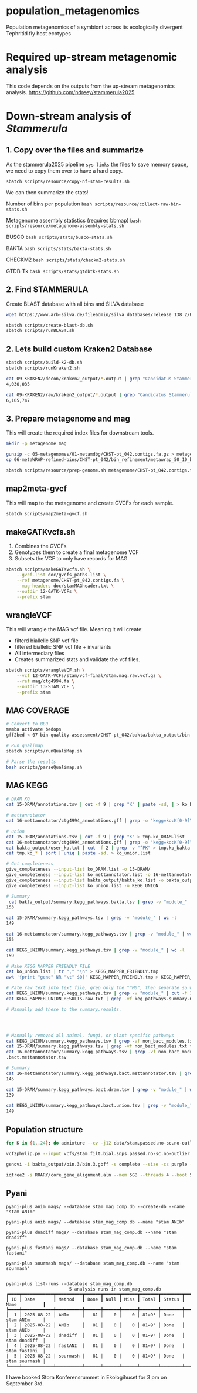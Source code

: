 # population_metagenomics
Population metagenomics of a symbiont across its ecologically divergent Tephritid fly host ecotypes


# Required up-stream metagenomic analysis
This code depends on the outputs from the up-stream metagenomics analysis.
https://github.com/ndreey/stammerula2025

# Down-stream analysis of _Stammerula_

## 1. Copy over the files and summarize
As the stammerula2025 pipeline `sys links` the files to save memory space, we need to copy them over to have a hard copy.

`sbatch scripts/resource/copy-nf-stam-results.sh`

We can then summarize the stats!

Number of bins per population
`bash scripts/resource/collect-raw-bin-stats.sh`

Metagenome assembly statistics (requires bbmap)
`bash scripts/resource/metagenome-assembly-stats.sh`

BUSCO
`bash scripts/stats/busco-stats.sh`

BAKTA
`bash scripts/stats/bakta-stats.sh`

CHECKM2
`bash scripts/stats/checkm2-stats.sh`

GTDB-Tk
`bash scripts/stats/gtdbtk-stats.sh`

## 2. Find STAMMERULA

Create BLAST database with all bins and SILVA database
```bash
wget https://www.arb-silva.de/fileadmin/silva_databases/release_138_2/Exports/SILVA_138.2_SSURef_NR99_tax_silva.fasta.gz

sbatch scripts/create-blast-db.sh
sbatch scripts/runBLAST.sh
```

## 2. Lets build custom Kraken2 Database

```bash
sbatch scripts/build-k2-db.sh
sbatch scripts/runKraken2.sh

cat 09-KRAKEN2/decon/kraken2_output/*.output | grep "Candidatus Stammerula" | grep "^C" | wc -l
4,030,035

cat 09-KRAKEN2/raw/kraken2_output/*.output | grep "Candidatus Stammerula" | grep "^C" | wc -l
6,105,747


```

## 3. Prepare metagenome and mag
This will create the required index files for downstream tools.

```bash
mkdir -p metagenome mag

gunzip -c 05-metagenomes/01-metamdbg/CHST-pt_042.contigs.fa.gz > metagenome/CHST-pt_042.contigs.fa
cp 06-metaWRAP-refined-bins/CHST-pt_042/bin_refinement/metawrap_50_10_bins/bin.3.fa mag/ctg4994.fa

sbatch scripts/resource/prep-genome.sh metagenome/CHST-pt_042.contigs.fa
```

## map2meta-gvcf
This will map to the metagenome and create GVCFs for each sample.

```bash
sbatch scripts/map2meta-gvcf.sh
```

## makeGATKvcfs.sh
1. Combines the GVCFs
2. Genotypes them to create a final metagenome VCF
3. Subsets the VCF to only have records for MAG

```bash
sbatch scripts/makeGATKvcfs.sh \
	--gvcf-list doc/gvcfs_paths.list \
	--ref metagenome/CHST-pt_042.contigs.fa \
	--mag-headers doc/stamMAGheader.txt \
	--outdir 12-GATK-VCFs \
	--prefix stam
```

## wrangleVCF
This will wrangle the MAG vcf file. Meaning it will create:
- filterd biallelic SNP vcf file
- filtered biallelic SNP vcf file + invariants
- All intermediary files
- Creates summarized stats and validate the vcf files.
  
```bash
sbatch scripts/wrangleVCF.sh \
	--vcf 12-GATK-VCFs/stam/vcf-final/stam.mag.raw.vcf.gz \
	--ref mag/ctg4994.fa \
	--outdir 13-STAM_VCF \
	--prefix stam
```


## MAG COVERAGE

```bash
# Convert to BED
mamba activate bedops
gff2bed < 07-bin-quality-assessment/CHST-pt_042/bakta/bakta_output/bin.3/bin.3.txt.gff3 > 07-bin-quality-assessment/CHST-pt_042/bakta/bakta_output/bin.3/bin.3.bed

# Run qualimap
sbatch scripts/runQualiMap.sh

# Parse the results
bash scripts/parseQualimap.sh

```

## MAG KEGG

```bash
# DRAM KO
cat 15-DRAM/annotations.tsv | cut -f 9 | grep "K" | paste -sd, | > ko_DRAM.list

# mettannotator
cat 16-mettannotator/ctg4994_annotations.gff | grep -o 'kegg=ko:K[0-9]\+' | cut -f 2 -d ":" | paste -sd, > ko_mettannotator.list

# union
cat 15-DRAM/annotations.tsv | cut -f 9 | grep "K" > tmp.ko_DRAM.list
cat 16-mettannotator/ctg4994_annotations.gff | grep -o 'kegg=ko:K[0-9]\+' | cut -f 2 -d ":" > tmp.ko_mettannotator.list
cat bakta_output/user_ko.txt | cut -f 2 | grep -v "^PK" > tmp.ko_bakta.list
cat tmp.ko_* | sort | uniq | paste -sd, > ko_union.list

# Get completeness
give_completeness --input-list ko_DRAM.list -o 15-DRAM/
give_completeness --input-list ko_mettannotator.list -o 16-mettannotator/
give_completeness --input-list bakta_output/bakta_ko.list -o bakta_output/
give_completeness --input-list ko_union.list -o KEGG_UNION

# Summary
 cat bakta_output/summary.kegg_pathways.bakta.tsv | grep -v "module_" | wc -l
153

cat 15-DRAM/summary.kegg_pathways.tsv | grep -v "module_" | wc -l
149

cat 16-mettannotator/summary.kegg_pathways.tsv | grep -v "module_" | wc -l
155

cat KEGG_UNION/summary.kegg_pathways.tsv | grep -v "module_" | wc -l
159

# Make KEGG MAPPER FRIENDLY FILE
cat ko_union.list | tr "," "\n" > KEGG_MAPPER_FRIENDLY.tmp
awk '{print "gene" NR "\t" $0}' KEGG_MAPPER_FRIENDLY.tmp > KEGG_MAPPER_FRIENDLY.tsv

# Pate raw text into text file, grep only the "^M0", then separate so we have one column module, other pathway name.
cat KEGG_UNION/summary.kegg_pathways.tsv | grep -v "module_" | cut -f 1 > keg_pathways.summary.modules.txt
cat KEGG_MAPPER_UNION_RESULTS.raw.txt | grep -vf keg_pathways.summary.modules.txt > MISSING_MODULES.raw.txt

# Manually add these to the summary.results.




# Manually removed all animal, fungi, or plant specific pathways
cat KEGG_UNION/summary.kegg_pathways.tsv | grep -vf non_bact_modules.txt > KEGG_UNION/summary.kegg_pathways.bact.union.tsv
cat 15-DRAM/summary.kegg_pathways.tsv | grep -vf non_bact_modules.txt > 15-DRAM/summary.kegg_pathways.bact.dram.tsv
cat 16-mettannotator/summary.kegg_pathways.tsv | grep -vf non_bact_modules.txt > 16-mettannotator/summary.kegg_pathways
.bact.mettannotator.tsv

# Summary
cat 16-mettannotator/summary.kegg_pathways.bact.mettannotator.tsv | grep -v "module_" | wc -l
145

cat 15-DRAM/summary.kegg_pathways.bact.dram.tsv | grep -v "module_" | wc -l
139

cat KEGG_UNION/summary.kegg_pathways.bact.union.tsv | grep -v "module_" | wc -l
149
```


## Population structure
```bash
for K in {1..24}; do admixture --cv -j12 data/stam.passed.no-sc.no-outlier.bed $K > stam.passed.no-sc.no-outlier.log-$K.out ; done
```


```bash
vcf2phylip.py --input vcfs/stam.filt.bial.snps.passed.no-sc.no-outlier.vcf.gz --output-folder vcf2phylip/ --output-prefix stam.filt.bial.passed.no-sc.no-outlier --fasta --nexus

genovi -i bakta_output/bin.3/bin.3.gbff -s complete --size -cs purple -k -t "Stammerula tephritidis" -te --title_position center -o stam_purple

iqtree2 -s ROARY/core_gene_alignment.aln --mem 5GB --threads 4 --boot 500 -m MFP --prefix stam_roary
```
## Pyani
```
pyani-plus anim mags/ --database stam_mag_comp.db --create-db --name "stam ANIm"

pyani-plus anib mags/ --database stam_mag_comp.db --name "stam ANIb"

pyani-plus dnadiff mags/ --database stam_mag_comp.db --name "stam dnadiff"

pyani-plus fastani mags/ --database stam_mag_comp.db --name "stam fastani"

pyani-plus sourmash mags/ --database stam_mag_comp.db --name "stam sourmash"


pyani-plus list-runs --database stam_mag_comp.db
                        5 analysis runs in stam_mag_comp.db
┏━━━━┳━━━━━━━━━━━━┳━━━━━━━━━━┳━━━━━━┳━━━━━━┳━━━━━━┳━━━━━━━┳━━━━━━━━┳━━━━━━━━━━━━━━━┓
┃ ID ┃ Date       ┃ Method   ┃ Done ┃ Null ┃ Miss ┃ Total ┃ Status ┃ Name          ┃
┡━━━━╇━━━━━━━━━━━━╇━━━━━━━━━━╇━━━━━━╇━━━━━━╇━━━━━━╇━━━━━━━╇━━━━━━━━╇━━━━━━━━━━━━━━━┩
│  1 │ 2025-08-22 │ ANIm     │   81 │    0 │    0 │ 81=9² │ Done   │ stam ANIm     │
│  2 │ 2025-08-22 │ ANIb     │   81 │    0 │    0 │ 81=9² │ Done   │ stam ANIb     │
│  3 │ 2025-08-22 │ dnadiff  │   81 │    0 │    0 │ 81=9² │ Done   │ stam dnadiff  │
│  4 │ 2025-08-22 │ fastANI  │   81 │    0 │    0 │ 81=9² │ Done   │ stam fastani  │
│  5 │ 2025-08-22 │ sourmash │   81 │    0 │    0 │ 81=9² │ Done   │ stam sourmash │
└────┴────────────┴──────────┴──────┴──────┴──────┴───────┴────────┴───────────────┘
```


I have booked Stora Konferensrummet in Ekologihuset for 3 pm on September 3rd.
